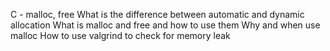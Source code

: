 C - malloc, free What is the difference between automatic and dynamic allocation
What is malloc and free and how to use them
Why and when use malloc
How to use valgrind to check for memory leak
